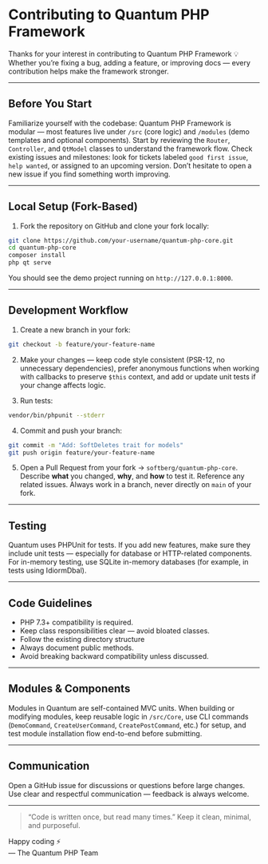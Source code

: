 # Contributing to Quantum PHP Framework

Thanks for your interest in contributing to Quantum PHP Framework 💡 Whether you’re fixing a bug, adding a feature, or improving docs — every contribution helps make the framework stronger.

---

## Before You Start

Familiarize yourself with the codebase: Quantum PHP Framework is modular — most features live under `/src` (core logic) and `/modules` (demo templates and optional components). Start by reviewing the `Router`, `Controller`, and `QtModel` classes to understand the framework flow. 
Check existing issues and milestones: look for tickets labeled `good first issue`, `help wanted`, or assigned to an upcoming version. 
Don’t hesitate to open a new issue if you find something worth improving.

---

## Local Setup (Fork-Based)

1. Fork the repository on GitHub and clone your fork locally:

```bash
git clone https://github.com/your-username/quantum-php-core.git
cd quantum-php-core
composer install
php qt serve
```

You should see the demo project running on `http://127.0.0.1:8000`.

---

## Development Workflow

1. Create a new branch in your fork:

```bash
git checkout -b feature/your-feature-name
```

2. Make your changes — keep code style consistent (PSR-12, no unnecessary dependencies), prefer anonymous functions when working with callbacks to preserve `$this` context, and add or update unit tests if your change affects logic.

3. Run tests:

```bash
vendor/bin/phpunit --stderr
```

4. Commit and push your branch:

```bash
git commit -m "Add: SoftDeletes trait for models"
git push origin feature/your-feature-name
```

5. Open a Pull Request from your fork → `softberg/quantum-php-core`. Describe **what** you changed, **why**, and **how** to test it. Reference any related issues. Always work in a branch, never directly on `main` of your fork.

---

## Testing

Quantum uses PHPUnit for tests. If you add new features, make sure they include unit tests — especially for database or HTTP-related components. For in-memory testing, use SQLite in-memory databases (for example, in tests using IdiormDbal).

---

## Code Guidelines

- PHP 7.3+ compatibility is required.  
- Keep class responsibilities clear — avoid bloated classes.  
- Follow the existing directory structure
- Always document public methods.  
- Avoid breaking backward compatibility unless discussed.

---

## Modules & Components

Modules in Quantum are self-contained MVC units. When building or modifying modules, keep reusable logic in `/src/Core`, use CLI commands (`DemoCommand`, `CreateUserCommand`, `CreatePostCommand`, etc.) for setup, and test module installation flow end-to-end before submitting.

---

## Communication

Open a GitHub issue for discussions or questions before large changes. Use clear and respectful communication — feedback is always welcome.

---

> “Code is written once, but read many times.” Keep it clean, minimal, and purposeful.

Happy coding ⚡  
— The Quantum PHP Team
